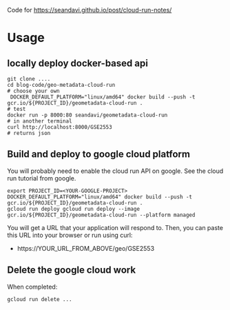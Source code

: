 Code for https://seandavi.github.io/post/cloud-run-notes/


# Usage

## locally deploy docker-based api

```
git clone ....
cd blog-code/geo-metadata-cloud-run
# choose your own 
 DOCKER_DEFAULT_PLATFORM="linux/amd64" docker build --push -t gcr.io/${PROJECT_ID}/geometadata-cloud-run .
# test
docker run -p 8000:80 seandavi/geometadata-cloud-run
# in another terminal
curl http://localhost:8000/GSE2553
# returns json
```

## Build and deploy to google cloud platform

You will probably need to enable the cloud run API on google. See the cloud run tutorial from google.

```
export PROJECT_ID=<YOUR-GOOGLE-PROJECT>
DOCKER_DEFAULT_PLATFORM="linux/amd64" docker build --push -t gcr.io/${PROJECT_ID}/geometadata-cloud-run .
gcloud run deploy gcloud run deploy --image gcr.io/${PROJECT_ID}/geometadata-cloud-run --platform managed
```

You will get a URL that your application will respond to. Then, you can paste this URL into your browser or run using curl:

- https://YOUR_URL_FROM_ABOVE/geo/GSE2553

## Delete the google cloud work

When completed:

```
gcloud run delete ...
```
